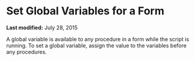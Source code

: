 
# Set Global Variables for a Form

 **Last modified:** July 28, 2015

A global variable is available to any procedure in a form while the script is running. To set a global variable, assign the value to the variables before any procedures.
